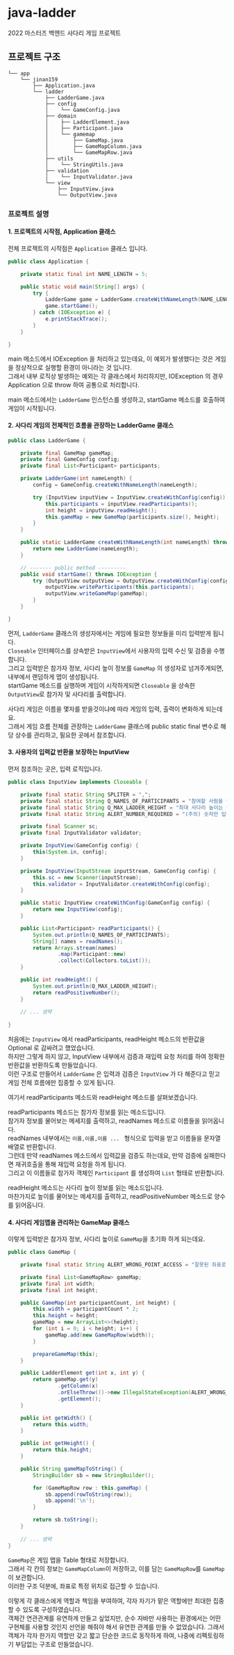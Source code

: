 # java-ladder

2022 마스터즈 백엔드 사다리 게임 프로젝트

## 프로젝트 구조

```text
└── app
    └── jinan159
        ├── Application.java
        └── ladder
            ├── LadderGame.java
            ├── config
            │    └── GameConfig.java
            ├── domain
            │    ├── LadderElement.java
            │    ├── Participant.java
            │    └── gamemap
            │        ├── GameMap.java
            │        ├── GameMapColumn.java
            │        └── GameMapRow.java
            ├── utils
            │    └── StringUtils.java
            ├── validation
            │    └── InputValidator.java
            └── view
                ├── InputView.java
                └── OutputView.java

```

### 프로젝트 설명

#### 1. 프로젝트의 시작점, Application 클래스

전체 프로젝트의 시작점은 `Application` 클래스 입니다.

```java
public class Application {

    private static final int NAME_LENGTH = 5;

    public static void main(String[] args) {
        try {
            LadderGame game = LadderGame.createWithNameLength(NAME_LENGTH);
            game.startGame();
        } catch (IOException e) {
            e.printStackTrace();
        }
    }

}

```

main 메소드에서 IOException 을 처리하고 있는데요, 이 예외가 발생했다는 것은 게임을 정상적으로 실행할 환경이 아니라는 것 입니다.<br>
그래서 내부 로직상 발생하는 예외는 각 클래스에서 처리하지만, IOException 의 경우 Application 으로 throw 하여 공통으로 처리합니다.<br>

main 메소드에서는 `LadderGame` 인스턴스를 생성하고, startGame 메소드를 호출하여 게임이 시작됩니다.<br>

#### 2. 사다리 게임의 전체적인 흐름을 관장하는 LadderGame 클래스

```java
public class LadderGame {

    private final GameMap gameMap;
    private final GameConfig config;
    private final List<Participant> participants;

    private LadderGame(int nameLength) {
        config = GameConfig.createWithNameLength(nameLength);

        try (InputView inputView = InputView.createWithConfig(config)) {
            this.participants = inputView.readParticipants();
            int height = inputView.readHeight();
            this.gameMap = new GameMap(participants.size(), height);
        }
    }

    public static LadderGame createWithNameLength(int nameLength) throws IOException {
        return new LadderGame(nameLength);
    }

    // ------- public method ---------
    public void startGame() throws IOException {
        try (OutputView outputView = OutputView.createWithConfig(config)) {
            outputView.writeParticipants(this.participants);
            outputView.writeGameMap(gameMap);
        }
    }

}
```

먼저, `LadderGame` 클래스의 생성자에서는 게임에 필요한 정보들을 미리 입력받게 됩니다.<br>
`Closeable` 인터페이스를 상속받은 `InputView`에서 사용자의 입력 수신 및 검증을 수행합니다.<br>
그리고 입력받은 참가자 정보, 사다리 높이 정보를 `GameMap` 의 생성자로 넘겨주게되면, 내부에서 랜덤하게 맵이 생성됩니다.<br>
startGame 메소드를 실행하며 게임이 시작하게되면 `Closeable` 을 상속한 `OutputView`로 참가자 및 사다리를 출력합니다.<br>

사다리 게임은 이름을 몇자를 받을것이냐에 따라 게임의 입력, 출력이 변화하게 되는데요.<br>
그래서 게임 흐름 전체를 관장하는 `LadderGame` 클래스에 public static final 변수로 해당 상수를 관리하고, 필요한 곳에서 참조합니다.<br>

#### 3. 사용자의 입력값 반환을 보장하는 InputView

먼저 참조하는 곳은, 입력 로직입니다.

```java
public class InputView implements Closeable {

    private final static String SPLITER = ",";
    private final static String Q_NAMES_OF_PARTICIPANTS = "참여할 사람을 입력해주세요.(5자 이하, 이름은 쉼표 '" + SPLITER + "' 로 구분해주세요.)";
    private final static String Q_MAX_LADDER_HEIGHT = "최대 사다리 높이는 몇 개인가요?(1개 이상)";
    private final static String ALERT_NUMBER_REQUIRED = "(주의) 숫자만 입력해 주세요.";

    private final Scanner sc;
    private final InputValidator validator;

    private InputView(GameConfig config) {
        this(System.in, config);
    }

    private InputView(InputStream inputStream, GameConfig config) {
        this.sc = new Scanner(inputStream);
        this.validator = InputValidator.createWithConfig(config);
    }

    public static InputView createWithConfig(GameConfig config) {
        return new InputView(config);
    }

    public List<Participant> readParticipants() {
        System.out.println(Q_NAMES_OF_PARTICIPANTS);
        String[] names = readNames();
        return Arrays.stream(names)
                .map(Participant::new)
                .collect(Collectors.toList());
    }

    public int readHeight() {
        System.out.println(Q_MAX_LADDER_HEIGHT);
        return readPositiveNumber();
    }
    
    // ... 생략
  
}
```

처음에는 `InputView` 에서 readParticipants, readHeight 메소드의 반환값을 Optional 로 감싸려고 했었습니다.<br>
하지만 그렇게 하지 않고, InputView 내부에서 검증과 재입력 요청 처리를 하여 정확한 반환값을 반환하도록 만들었습니다.<br>
이런 구조로 만들어서 `LadderGame` 은 입력과 검증은 `InputView` 가 다 해준다고 믿고 게임 전체 흐름에만 집중할 수 있게 됩니다.<br>

여기서 readParticipants 메소드와 readHeight 메소드를 살펴보겠습니다.<br>

readParticipants 메소드는 참가자 정보를 읽는 메소드입니다.<br>
참가자 정보를 물어보는 메세지를 출력하고, readNames 메소드로 이름들을 읽어옵니다.<br>
readNames 내부에서는 `이름,이름,이름 ... ` 형식으로 입력을 받고 이름들을 문자열 배열로 반환합니다.<br>
그런데 만약 readNames 메소드에서 입력값을 검증도 하는데요, 만약 검증에 실패한다면 재귀호출을 통해 재입력 요청을 하게 됩니다.<br> 
그리고 이 이름들로 참가자 객체인 `Participant` 를 생성하여 `List` 형태로 반환합니다.<br>

readHeight 메소드는 사다리 높이 정보를 읽는 메소드입니다.<br>
마찬가지로 높이를 물어보는 메세지를 출력하고, readPositiveNumber 메소드로 양수를 읽어옵니다.<br>

#### 4. 사다리 게임맵을 관리하는 GameMap 클래스

이렇게 입력받은 참가자 정보, 사다리 높이로 `GameMap`을 초기화 하게 되는데요.<br>

```java
public class GameMap {

    private final static String ALERT_WRONG_POINT_ACCESS = "잘못된 좌표로 접근하셨습니다.";

    private final List<GameMapRow> gameMap;
    private final int width;
    private final int height;

    public GameMap(int participantCount, int height) {
        this.width = participantCount * 2;
        this.height = height;
        gameMap = new ArrayList<>(height);
        for (int i = 0; i < height; i++) {
            gameMap.add(new GameMapRow(width));
        }

        prepareGameMap(this);
    }

    public LadderElement get(int x, int y) {
        return gameMap.get(y)
                .getColumn(x)
                .orElseThrow(()->new IllegalStateException(ALERT_WRONG_POINT_ACCESS))
                .getElement();
    }

    public int getWidth() {
        return this.width;
    }

    public int getHeight() {
        return this.height;
    }

    public String gameMapToString() {
        StringBuilder sb = new StringBuilder();

        for (GameMapRow row : this.gameMap) {
            sb.append(rowToString(row));
            sb.append('\n');
        }

        return sb.toString();
    }
    
    // ... 생략
}
```

`GameMap`은 게임 맵을 Table 형태로 저장합니다.<br>
그래서 각 칸의 정보는 `GameMapColumn`이 저장하고, 이를 담는 `GameMapRow`를 `GameMap`이 보관합니다.<br>
이러한 구조 덕분에, 좌표로 특정 위치로 접근할 수 있습니다.<br>

이렇게 각 클래스에게 역할과 책임을 부여하여, 각자 자기가 맡은 역할에만 최대한 집중할 수 있도록 구성하였습니다.<br>
객체간 연관관계를 유연하게 만들고 싶었지만, 순수 자바만 사용하는 환경에서는 어떤 구현체를 사용할 것인지 선언을 해줘야 해서
유연한 관계를 만들 수 없었습니다.
그래서 객체가 각자 한가지 역할만 갖고 짧고 단순한 코드로 동작하게 하여, 나중에 리펙토링하기 부담없는 구조로 만들었습니다.<br>
